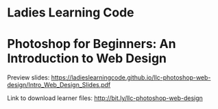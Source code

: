 # Ladies Learning Code
# Photoshop for Beginners: An Introduction to Web Design

Preview slides: https://ladieslearningcode.github.io/llc-photoshop-web-design/Intro_Web_Design_Slides.pdf

Link to download learner files: http://bit.ly/llc-photoshop-web-design
